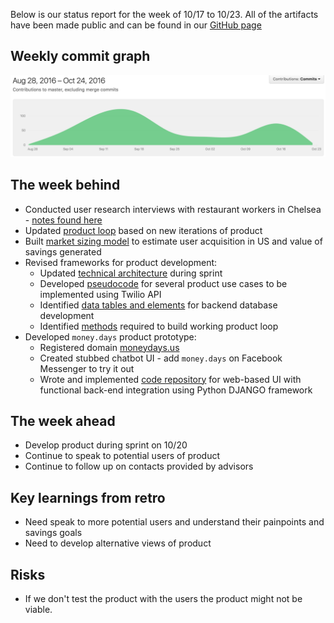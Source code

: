 Below is our status report for the week of 10/17 to 10/23. All of the artifacts have been made public and can be found in our [GitHub page](https://github.com/Cash-Economy/BMGF)

## Weekly commit graph

![Commit graph 2](https://github.com/Cash-Economy/BMGF/blob/master/Artifacts/misc/Commit%20graph%206.png)


## The week behind

* Conducted user research interviews with restaurant workers in Chelsea - [notes found here](https://github.com/Cash-Economy/BMGF/blob/master/research/Vox%20Populi.md)
* Updated [product loop](https://github.com/Cash-Economy/BMGF/blob/master/sprint2workbook/Product%20Loop%202016-10-20.pptx) based on new iterations of product
* Built [market sizing model](https://github.com/Cash-Economy/BMGF/blob/master/sprint2workbook/Money%20Days%20-%20Market%20Sizing.xlsx) to estimate user acquisition in US and value of savings generated
* Revised frameworks for product development:
  * Updated [technical architecture]() during sprint
  * Developed [pseudocode](https://github.com/Cash-Economy/BMGF/blob/master/sprint2workbook/pseudocode%20use-cases.md) for several product use cases to be implemented using Twilio API
  * Identified [data tables and elements](https://github.com/Cash-Economy/BMGF/blob/master/sprint2workbook/Database%20tables%20and%20elements.md) for backend database development
  * Identified [methods](https://github.com/Cash-Economy/BMGF/blob/master/sprint2workbook/methods_to_build.mdown) required to build working product loop
* Developed `money.days` product prototype:
  * Registered domain [moneydays.us](http://www.moneydays.us)
  * Created stubbed chatbot UI - add `money.days` on Facebook Messenger to try it out
  * Wrote and implemented [code repository](https://github.com/Cash-Economy/BMGF/tree/master/MoneyDays) for web-based UI with functional back-end integration using Python DJANGO framework

## The week ahead

* Develop product during sprint on 10/20
* Continue to speak to potential users of product
* Continue to follow up on contacts provided by advisors

## Key learnings from retro

* Need speak to more potential users and understand their painpoints and savings goals
* Need to develop alternative views of product

## Risks

* If we don't test the product with the users the product might not be viable.
